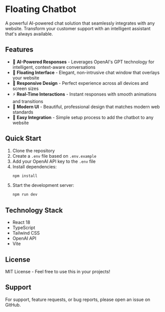 # Floating Chatbot

A powerful AI-powered chat solution that seamlessly integrates with any website. Transform your customer support with an intelligent assistant that's always available.

## Features

- 🤖 **AI-Powered Responses** - Leverages OpenAI's GPT technology for intelligent, context-aware conversations
- 💬 **Floating Interface** - Elegant, non-intrusive chat window that overlays your website
- 📱 **Responsive Design** - Perfect experience across all devices and screen sizes
- ⚡ **Real-Time Interactions** - Instant responses with smooth animations and transitions
- 🎨 **Modern UI** - Beautiful, professional design that matches modern web standards
- 🔧 **Easy Integration** - Simple setup process to add the chatbot to any website

## Quick Start

1. Clone the repository
2. Create a `.env` file based on `.env.example`
3. Add your OpenAI API key to the `.env` file
4. Install dependencies:
   ```bash
   npm install
   ```
5. Start the development server:
   ```bash
   npm run dev
   ```

## Technology Stack

- React 18
- TypeScript
- Tailwind CSS
- OpenAI API
- Vite

## License

MIT License - Feel free to use this in your projects!

## Support

For support, feature requests, or bug reports, please open an issue on GitHub.